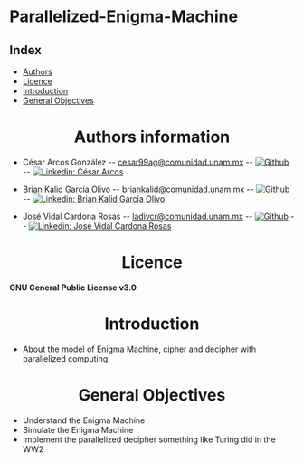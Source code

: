 # Parallelized-Enigma-Machine

## **Index**
<ul>
  <li><a href="#authors">Authors</a></li>
  <li><a href="#licence">Licence</a></li>
  <li><a href="#introduction">Introduction</a></li>
  <li><a href="#objectives">General Objectives</a></li>
  
</ul>

<center><h1><strong><a name = "authors">Authors information</a></strong></h1></center>

* César Arcos González -- cesar99ag@comunidad.unam.mx -- [![Github](https://img.shields.io/badge/-racec9999-black?style=flat-square&logo=Github&logoColor=white&link=https://www.github.com/in/Cesar-p-singh/)](https://github.com/racec9999) -- [![Linkedin: César Arcos](https://img.shields.io/badge/-César_Arcos-blue?style=flat-square&logo=Linkedin&logoColor=white&link=https://www.linkedin.com/in/Cesar-p-singh/)](https://www.linkedin.com/in/cesar-arcos/)

 
* Brian Kalid García Olivo -- briankalid@comunidad.unam.mx -- [![Github](https://img.shields.io/badge/-briankalid-black?style=flat-square&logo=Github&logoColor=white&link=https://www.github.com/in/Brian-p-singh/)](https://github.com/briankalid/) -- [![Linkedin: Brian Kalid García Olivo](https://img.shields.io/badge/-Brian_Kalid_García_Olivo-blue?style=flat-square&logo=Linkedin&logoColor=white&link=https://www.linkedin.com/in/Kalid-p-singh/)](https://www.linkedin.com/in/briankalid/)

* José Vidal Cardona Rosas -- ladivcr@comunidad.unam.mx -- [![Github](https://img.shields.io/badge/-Ladivcr-black?style=flat-square&logo=Github&logoColor=white&link=https://www.github.com/in/Vidal-p-singh/)](https://github.com/Ladivcr/) -- [![Linkedin: José Vidal Cardona Rosas](https://img.shields.io/badge/-José_Vidal_Cardona_Rosas-blue?style=flat-square&logo=Linkedin&logoColor=white&link=https://www.linkedin.com/in/Vidal-p-singh/)](https://www.linkedin.com/in/jos%C3%A9-vidal-cardona-rosas-006010179/)


<center><h1><strong><a name = "licence">Licence</a></strong></h1></center>

**GNU General Public License v3.0**

<center><h1><strong><a name = "introduction">Introduction</a></strong></h1></center> 

* About the model of Enigma Machine, cipher and decipher with parallelized computing

<center><h1><strong><a name = "objectives">General Objectives</a></strong></h1></center> 

* Understand the Enigma Machine
* Simulate the Enigma Machine
* Implement the parallelized decipher something like Turing did in the WW2 

